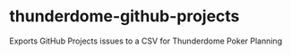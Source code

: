 # thunderdome-github-projects
Exports GitHub Projects issues to a CSV for Thunderdome Poker Planning
